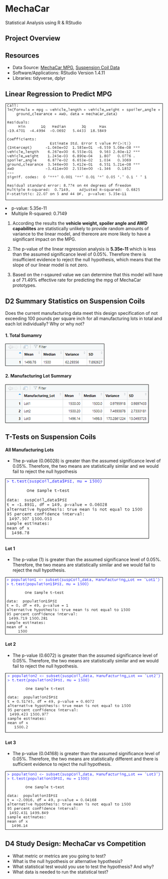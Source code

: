# MechaCar
Statistical Analysis using R &amp; RStudio

## Project Overview

## Resources
- Data Source: [MechaCar MPG](Data/MechaCar_mpg.csv), [Suspension Coil Data](Data/Suspension_Coil.csv)
- Software/Applications: RStudio Version 1.4.11
- Libraries: tidyverse, dplyr

## Linear Regression to Predict MPG

<p align="left">
  <img src="Resources/linear_regression.PNG"/>
</p

- p-value: 5.35e-11
- Multiple R-squared: 0.7149

1. According the results the **vehicle weight, spoiler angle and AWD capabilites** are statistically unlikely to provide random amounts of variance to the linear model, and thereore are more likely to have a significant impact on the MPG.

2. The p-value of the linear regression analysis is **5.35e-11** which is less than the assumed significance level of 0.05%. Therefore there is insufficient evidence to reject the null hypothesis, which means that the slope of our linear model is not zero.

3. Based on the r-sqaured value we can determine that this model will have a of 71.49% effective rate for predicting the mpg of MechaCar prototypes.

## D2 Summary Statistics on Suspension Coils

Does the current manufacturing data meet this design specification of not exceeding 100 pounds per square inch for all manufacturing lots in total and each lot individually? Why or why not?

#### 1. Total Sumamry

<p align="left">
  <img src="Resources/total_summary.PNG"/>
</p>

#### 2. Manufacturing Lot Summary

<p align="left">
  <img src="Resources/lot_summary.PNG"/>
</p>

## T-Tests on Suspension Coils

#### All Manufacturing Lots

- The p-value (0.06028) is greater than the assumed significance level of 0.05%.  Therefore, the two means are statistically similar and we would fail to reject the null hypothesis

<p align="left">
  <img src="Resources/t_test.png"/>
</p>

#### Lot 1 

- The p-value (1) is greater than the assumed significance level of 0.05%. Therefore, the two means are statistically similar and we would fail to reject the null hypothesis.

<p align="left">
  <img src="Resources/lot1_t_test.PNG"/>
</p>

#### Lot 2

- The p-value (0.6072) is greater than the assumed significance level of 0.05%. Therefore, the two means are statistically similar and we would fail to reject the null hypothesis.

<p align="left">
  <img src="Resources/lot2_t_test.PNG"/>
</p>

#### Lot 3

- The p-value (0.04168) is greater than the assumed significance level of 0.05%. Therefore, the two means are statistically different and there is sufficient evidence to reject the null hypothesis.

<p align="left">
  <img src="Resources/lot3_t_test.PNG"/>
</p>


## D4 Study Design: MechaCar vs Competition

- What metric or metrics are you going to test?
- What is the null hypothesis or alternative hypothesis?
- What statistical test would you use to test the hypothesis? And why? 
- What data is needed to run the statistical test?